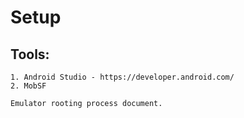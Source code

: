 # Setup
## Tools:
```
1. Android Studio - https://developer.android.com/
2. MobSF
```
```
Emulator rooting process document.
```
